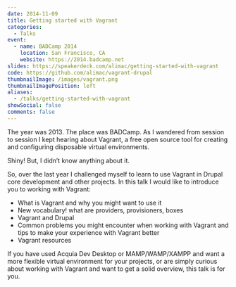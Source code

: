 ```yaml
---
date: 2014-11-09
title: Getting started with Vagrant
categories:
  - Talks
event:
  - name: BADCamp 2014
    location: San Francisco, CA
    website: https://2014.badcamp.net
slides: https://speakerdeck.com/alimac/getting-started-with-vagrant
code: https://github.com/alimac/vagrant-drupal
thumbnailImage: /images/vagrant.png
thumbnailImagePosition: left
aliases:
  - /talks/getting-started-with-vagrant
showSocial: false
comments: false
---
```


The year was 2013. The place was BADCamp. As I wandered from session to session
I kept hearing about Vagrant, a free open source tool for creating and
configuring disposable virtual environments.
<!--more-->

Shiny! But, I didn’t know anything about it.

So, over the last year I challenged myself to learn to use Vagrant in Drupal
core development and other projects. In this talk I would like to introduce you
to working with Vagrant:

* What is Vagrant and why you might want to use it
* New vocabulary! what are providers, provisioners, boxes
* Vagrant and Drupal
* Common problems you might encounter when working with Vagrant and tips to make your experience with Vagrant better
* Vagrant resources

If you have used Acquia Dev Desktop or MAMP/WAMP/XAMPP and want a more flexible
virtual environment for your projects, or are simply curious about working with
Vagrant and want to get a solid overview, this talk is for you.
